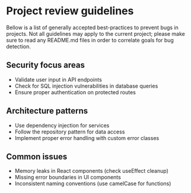 # Project review guidelines

Bellow is a list of generally accepted best-practices to prevent bugs in projects. Not all guidelines may apply to the current project; please make sure to read any README.md files in order to correlate goals for bug detection. 

## Security focus areas

- Validate user input in API endpoints
- Check for SQL injection vulnerabilities in database queries
- Ensure proper authentication on protected routes

## Architecture patterns

- Use dependency injection for services
- Follow the repository pattern for data access
- Implement proper error handling with custom error classes

## Common issues

- Memory leaks in React components (check useEffect cleanup)
- Missing error boundaries in UI components
- Inconsistent naming conventions (use camelCase for functions)